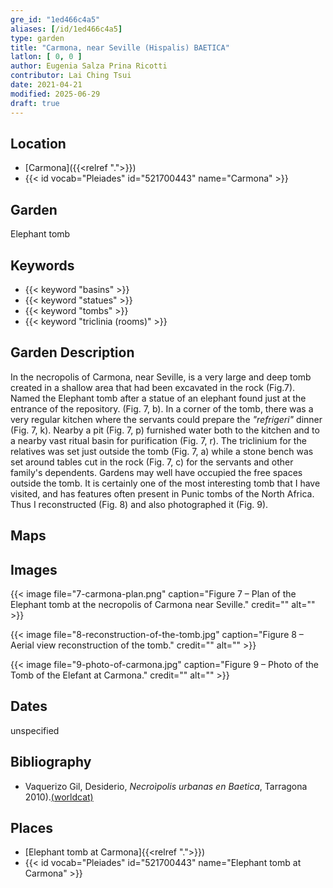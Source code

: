 ```yaml
---
gre_id: "1ed466c4a5"
aliases: [/id/1ed466c4a5]
type: garden
title: "Carmona, near Seville (Hispalis) BAETICA"
latlon: [ 0, 0 ]
author: Eugenia Salza Prina Ricotti
contributor: Lai Ching Tsui
date: 2021-04-21
modified: 2025-06-29
draft: true
---
```


## Location

- [Carmona]({{<relref ".">}})
- {{< id vocab="Pleiades" id="521700443" name="Carmona" >}}

## Garden

Elephant tomb

## Keywords

- {{< keyword "basins" >}}
- {{< keyword "statues" >}}
- {{< keyword "tombs" >}}
- {{< keyword "triclinia (rooms)" >}}

## Garden Description

In the necropolis of Carmona, near Seville, is a very large and deep tomb created in a shallow area that had been excavated in the rock (Fig.7). Named the Elephant tomb after a statue of an elephant found just at the entrance of the repository. (Fig. 7, b). In a corner of the tomb, there was a very regular kitchen where the servants could prepare the *"refrigeri"*  dinner (Fig. 7, k). Nearby a pit (Fig. 7, p) furnished water both to the kitchen and to a nearby vast ritual basin for purification (Fig. 7, r). The triclinium for the relatives was set just outside the tomb (Fig. 7, a) while a stone bench was set around tables cut in the rock (Fig. 7, c) for the servants and other family's dependents. Gardens may well have occupied the free spaces outside the tomb. It is certainly one of the most interesting tomb that I have visited, and has features often present in Punic tombs of the North Africa. Thus I reconstructed (Fig. 8) and also photographed it (Fig. 9).

## Maps

<!-- ## Plans -->

## Images

{{< image file="7-carmona-plan.png" caption="Figure 7 – Plan of the Elephant tomb at the necropolis of Carmona near Seville." credit="" alt="" >}}

{{< image file="8-reconstruction-of-the-tomb.jpg" caption="Figure 8 – Aerial view reconstruction of the tomb." credit="" alt="" >}}

{{< image file="9-photo-of-carmona.jpg" caption="Figure 9 – Photo of the Tomb of the Elefant at Carmona." credit="" alt="" >}}

## Dates

unspecified

## Bibliography

* Vaquerizo Gil, Desiderio, *Necroìpolis urbanas en Baetica*, Tarragona 2010).[(worldcat)](https://search.worldcat.org/title/929776098)

## Places

- [Elephant tomb at Carmona]{{<relref ".">}})
- {{< id vocab="Pleiades" id="521700443" name="Elephant tomb at Carmona" >}}
